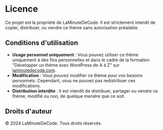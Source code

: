 # Licence

Ce projet est la propriété de LaMinuteDeCode. Il est strictement interdit de copier, distribuer, ou vendre ce thème sans autorisation préalable.

## Conditions d'utilisation

- **Usage personnel uniquement** : Vous pouvez utiliser ce thème uniquement à des fins personnelles et dans le cadre de la formation "Développer un thème avec WordPress de A à Z" sur [laminutedecode.com](https://laminutedecode.com).
- **Modification** : Vous pouvez modifier ce thème pour vos besoins personnels. Cependant, vous ne pouvez pas redistribuer ces modifications.
- **Distribution interdite** : Il est interdit de distribuer, partager ou vendre ce thème, modifié ou non, de quelque manière que ce soit.

## Droits d'auteur

© 2024 LaMinuteDeCode. Tous droits réservés.
